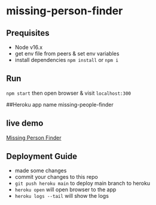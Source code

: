 # missing-person-finder

## Prequisites
* Node v16.x
* get env file from peers & set env variables
* install dependencies `npm install` or `npm i`

## Run
`npm start` then open browser & visit `localhost:300`

##Heroku app name
missing-people-finder

## live demo
[Missing Person Finder](https://missing-people-finder.herokuapp.com/)

## Deployment Guide
* made some changes
* commit your changes to this repo
* `git push heroku main` to deploy main branch to heroku
* `heroku open` will open browser to the app
* `heroku logs --tail` will show the logs
